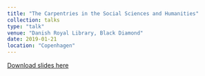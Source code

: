 ```yaml
---
title: "The Carpentries in the Social Sciences and Humanities"
collection: talks
type: "talk"
venue: "Danish Royal Library, Black Diamond"
date: 2019-01-21
location: "Copenhagen"
---
```


[Download slides here](http://knielbo.github.io/files/kln_carpentries_jan19.pdf)
